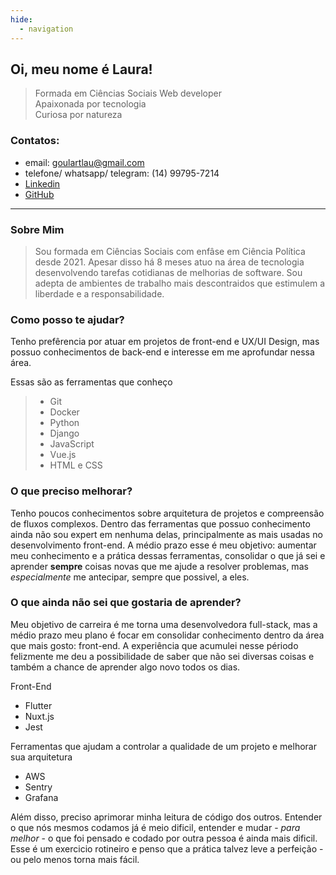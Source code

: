 ```yaml
---
hide:
  - navigation
---
```

<h2> Oi, meu nome é Laura! </h2>


> Formada em Ciências Sociais
> Web developer <br>
> Apaixonada por tecnologia <br>
> Curiosa por natureza


### Contatos:
- email: goulartlau@gmail.com
- telefone/ whatsapp/ telegram: (14) 99795-7214
- [Linkedin](https://www.linkedin.com/in/laura-fernandes-do-nascimento-66b0a725a/)
- [GitHub](https://github.com/launasci) 

----

### Sobre Mim

> Sou formada em Ciências Sociais com enfâse em Ciência Política desde 2021.
> Apesar disso há 8 meses atuo na área de tecnologia desenvolvendo tarefas cotidianas de melhorias de software. 
> Sou adepta de ambientes de trabalho mais descontraidos que estimulem a liberdade e a responsabilidade.

### Como posso te ajudar?

Tenho prefêrencia por atuar em projetos de front-end e UX/UI Design, mas possuo conhecimentos de back-end e interesse em me aprofundar nessa área. <br>

Essas são as ferramentas que conheço
> <ul>
>   <li>Git</li>
>   <li>Docker</li>
>   <li>Python</li>
>   <li>Django</li>
>   <li>JavaScript</li>
>   <li>Vue.js</li>
>   <li>HTML e CSS</li>
> </ul>

### O que preciso melhorar?

Tenho poucos conhecimentos sobre arquitetura de projetos e compreensão de fluxos complexos. 
Dentro das ferramentas que possuo conhecimento ainda não sou expert em nenhuma delas, principalmente as mais usadas no desenvolvimento front-end. A médio prazo esse é meu objetivo: aumentar meu conhecimento e a prática dessas ferramentas, consolidar o que já sei e aprender **sempre** coisas novas que me ajude a resolver problemas, mas *especialmente* me antecipar, sempre que possivel, a eles.

### O que ainda não sei que gostaria de aprender?

Meu objetivo de carreira é me torna uma desenvolvedora full-stack, mas a médio prazo meu plano é focar em consolidar conhecimento dentro da área que mais gosto: front-end. A experiência que acumulei nesse périodo felizmente me deu a possibilidade de saber que não sei diversas coisas e também a chance de aprender algo novo todos os dias. 

Front-End
<ul>
  <li>Flutter</li>
  <li>Nuxt.js</li>
  <li>Jest</li>
</ul>

Ferramentas que ajudam a controlar a qualidade de um projeto e melhorar sua arquitetura
<ul>
  <li>AWS</li>
  <li>Sentry</li>
  <li>Grafana</li>
</ul>

Além disso, preciso aprimorar minha leitura de código dos outros. Entender o que nós mesmos codamos já é meio dificil, entender e mudar - *para melhor* - o que foi pensado e codado por outra pessoa é ainda mais dificil. Esse é um exercicio rotineiro e penso que a prática talvez leve a perfeição - ou pelo menos torna mais fácil. 









